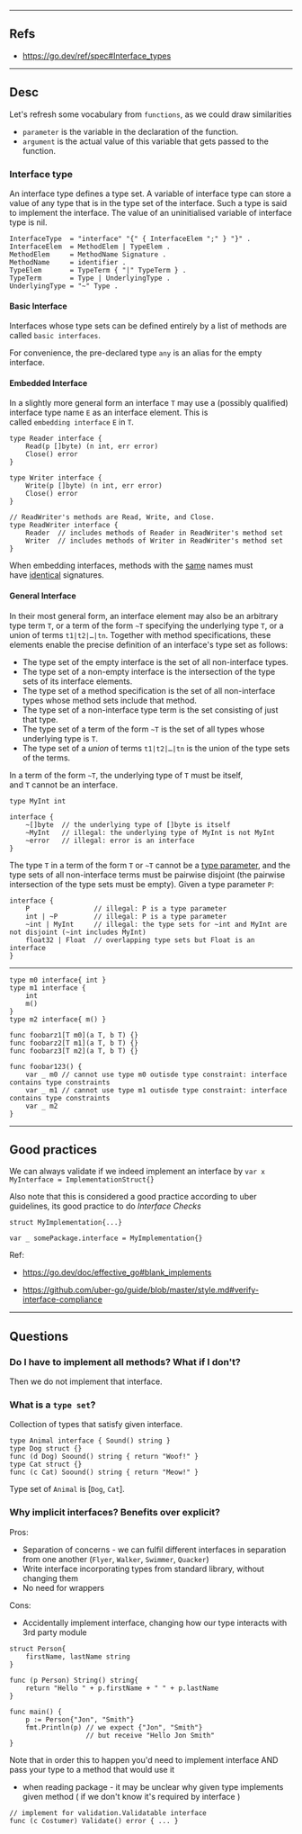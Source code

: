
---
## Refs
- https://go.dev/ref/spec#Interface_types

---
## Desc

Let's refresh some vocabulary from `functions`, as we could draw similarities
- `parameter` is the variable in the declaration of the function.
- `argument` is the actual value of this variable that gets passed to the function.

### Interface type
An interface type defines a type set. A variable of interface type can store a value of any type that is in the type set of the interface. Such a type is said to implement the interface. The value of an uninitialised variable of interface type is nil.

```
InterfaceType  = "interface" "{" { InterfaceElem ";" } "}" .
InterfaceElem  = MethodElem | TypeElem .
MethodElem     = MethodName Signature .
MethodName     = identifier .
TypeElem       = TypeTerm { "|" TypeTerm } .
TypeTerm       = Type | UnderlyingType .
UnderlyingType = "~" Type .
```

#### Basic Interface
Interfaces whose type sets can be defined entirely by a list of methods are called `basic interfaces`.

For convenience, the pre-declared type `any` is an alias for the empty interface.

#### Embedded Interface
In a slightly more general form an interface `T` may use a (possibly qualified) interface type name `E` as an interface element. This is called `embedding interface` `E` in `T`.

```
type Reader interface {
	Read(p []byte) (n int, err error)
	Close() error
}

type Writer interface {
	Write(p []byte) (n int, err error)
	Close() error
}

// ReadWriter's methods are Read, Write, and Close.
type ReadWriter interface {
	Reader  // includes methods of Reader in ReadWriter's method set
	Writer  // includes methods of Writer in ReadWriter's method set
}
```

When embedding interfaces, methods with the [same](https://go.dev/ref/spec#Uniqueness_of_identifiers) names must have [identical](https://go.dev/ref/spec#Type_identity) signatures.

#### General Interface
In their most general form, an interface element may also be an arbitrary type term `T`, or a term of the form `~T` specifying the underlying type `T`, or a union of terms `t1|t2|…|tn`. Together with method specifications, these elements enable the precise definition of an interface's type set as follows:

- The type set of the empty interface is the set of all non-interface types.
- The type set of a non-empty interface is the intersection of the type sets of its interface elements.
- The type set of a method specification is the set of all non-interface types whose method sets include that method.
- The type set of a non-interface type term is the set consisting of just that type.
- The type set of a term of the form `~T` is the set of all types whose underlying type is `T`.
- The type set of a _union_ of terms `t1|t2|…|tn` is the union of the type sets of the terms.

In a term of the form `~T`, the underlying type of `T` must be itself, and `T` cannot be an interface.
```
type MyInt int

interface {
	~[]byte  // the underlying type of []byte is itself
	~MyInt   // illegal: the underlying type of MyInt is not MyInt
	~error   // illegal: error is an interface
}
```

The type `T` in a term of the form `T` or `~T` cannot be a [type parameter](https://go.dev/ref/spec#Type_parameter_declarations), and the type sets of all non-interface terms must be pairwise disjoint (the pairwise intersection of the type sets must be empty). Given a type parameter `P`:

```
interface {
	P                // illegal: P is a type parameter
	int | ~P         // illegal: P is a type parameter
	~int | MyInt     // illegal: the type sets for ~int and MyInt are not disjoint (~int includes MyInt)
	float32 | Float  // overlapping type sets but Float is an interface
}
```

--- 

```
type m0 interface{ int }
type m1 interface {
	int
	m()
}
type m2 interface{ m() }

func foobarz1[T m0](a T, b T) {}
func foobarz2[T m1](a T, b T) {}
func foobarz3[T m2](a T, b T) {}

func foobar123() {
	var _ m0 // cannot use type m0 outisde type constraint: interface contains type constraints
	var _ m1 // cannot use type m1 outisde type constraint: interface contains type constraints
	var _ m2
}
```


---
## Good practices
We can always validate if we indeed implement an interface by
`var x MyInterface = ImplementationStruct{}`

Also note that this is considered a good practice according to uber guidelines, its good practice to do _Interface Checks_
```
struct MyImplementation{...}

var _ somePackage.interface = MyImplementation{}
```

Ref:
* https://go.dev/doc/effective_go#blank_implements
- https://github.com/uber-go/guide/blob/master/style.md#verify-interface-compliance

--- 
## Questions
### Do I have to implement all methods? What if I don't?
Then we do not implement that interface.

### What is a `type set`?
Collection of types that satisfy given interface.

```
type Animal interface { Sound() string }
type Dog struct {}
func (d Dog) Soound() string { return "Woof!" }
type Cat struct {}
func (c Cat) Soound() string { return "Meow!" }
```

Type set of `Animal` is [`Dog`, `Cat`].

### Why implicit interfaces? Benefits over explicit?
Pros:
-  Separation of concerns - we can fulfil different interfaces in separation from one another (`Flyer`, `Walker`, `Swimmer`, `Quacker`)
- Write interface incorporating types from standard library, without changing them
- No need for wrappers

Cons:
* Accidentally implement interface, changing how our type interacts with 3rd party module
```
struct Person{
	firstName, lastName string
}

func (p Person) String() string{
	return "Hello " + p.firstName + " " + p.lastName
}

func main() {
	p := Person{"Jon", "Smith"}
	fmt.Println(p) // we expect {"Jon", "Smith"}
				   // but receive "Hello Jon Smith"
}
```
Note that in order this to happen you'd need to implement interface AND pass your type to a method that would use it

* when reading package - it may be unclear why given type implements given method ( if we don't know it's required by interface )
```
// implement for validation.Validatable interface
func (c Costumer) Validate() error { ... }
```